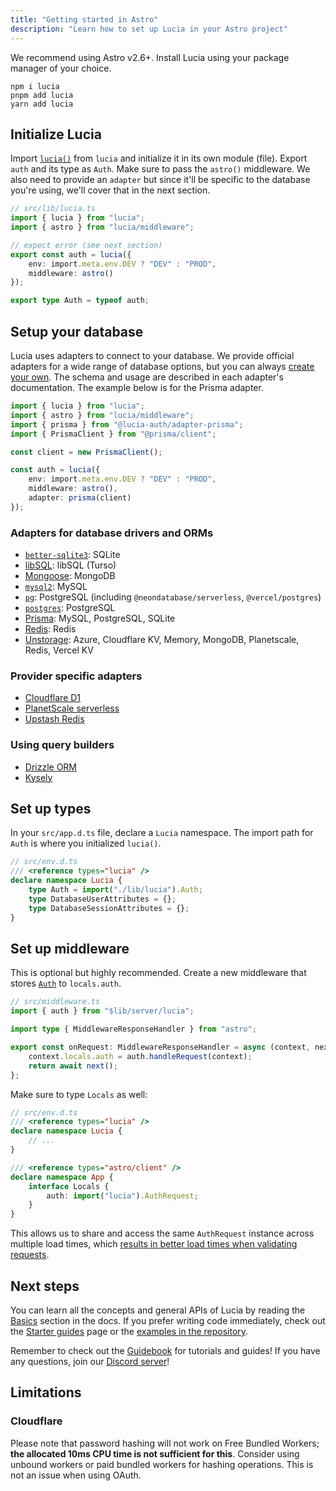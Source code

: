```yaml
---
title: "Getting started in Astro"
description: "Learn how to set up Lucia in your Astro project"
---
```


We recommend using Astro v2.6+. Install Lucia using your package manager of your choice.

```
npm i lucia
pnpm add lucia
yarn add lucia
```

## Initialize Lucia

Import [`lucia()`](/reference/lucia/modules/main#lucia) from `lucia` and initialize it in its own module (file). Export `auth` and its type as `Auth`. Make sure to pass the `astro()` middleware. We also need to provide an `adapter` but since it'll be specific to the database you're using, we'll cover that in the next section.

```ts
// src/lib/lucia.ts
import { lucia } from "lucia";
import { astro } from "lucia/middleware";

// expect error (see next section)
export const auth = lucia({
	env: import.meta.env.DEV ? "DEV" : "PROD",
	middleware: astro()
});

export type Auth = typeof auth;
```

## Setup your database

Lucia uses adapters to connect to your database. We provide official adapters for a wide range of database options, but you can always [create your own](/reference/database-adapter). The schema and usage are described in each adapter's documentation. The example below is for the Prisma adapter.

```ts
import { lucia } from "lucia";
import { astro } from "lucia/middleware";
import { prisma } from "@lucia-auth/adapter-prisma";
import { PrismaClient } from "@prisma/client";

const client = new PrismaClient();

const auth = lucia({
	env: import.meta.env.DEV ? "DEV" : "PROD",
	middleware: astro(),
	adapter: prisma(client)
});
```

### Adapters for database drivers and ORMs

- [`better-sqlite3`](/database-adapters/better-sqlite3): SQLite
- [libSQL](/database-adapters/libsql): libSQL (Turso)
- [Mongoose](/database-adapters/mongoose): MongoDB
- [`mysql2`](/database-adapters/mysql2): MySQL
- [`pg`](/database-adapters/pg): PostgreSQL (including `@neondatabase/serverless`, `@vercel/postgres`)
- [`postgres`](/database-adapters/postgres): PostgreSQL
- [Prisma](/database-adapters/prisma): MySQL, PostgreSQL, SQLite
- [Redis](/database-adapters/redis): Redis
- [Unstorage](/database-adapters/unstorage): Azure, Cloudflare KV, Memory, MongoDB, Planetscale, Redis, Vercel KV

### Provider specific adapters

- [Cloudflare D1](/database-adapters/cloudflare-d1)
- [PlanetScale serverless](/database-adapters/planetscale-serverless)
- [Upstash Redis](/database-adapters/upstash-redis)

### Using query builders

- [Drizzle ORM](/guidebook/drizzle-orm)
- [Kysely](/guidebook/kysely)

## Set up types

In your `src/app.d.ts` file, declare a `Lucia` namespace. The import path for `Auth` is where you initialized `lucia()`.

```ts
// src/env.d.ts
/// <reference types="lucia" />
declare namespace Lucia {
	type Auth = import("./lib/lucia").Auth;
	type DatabaseUserAttributes = {};
	type DatabaseSessionAttributes = {};
}
```

## Set up middleware

This is optional but highly recommended. Create a new middleware that stores [`Auth`](/reference/lucia/interfaces/authrequest) to `locals.auth`.

```ts
// src/middleware.ts
import { auth } from "$lib/server/lucia";

import type { MiddlewareResponseHandler } from "astro";

export const onRequest: MiddlewareResponseHandler = async (context, next) => {
	context.locals.auth = auth.handleRequest(context);
	return await next();
};
```

Make sure to type `Locals` as well:

```ts
// src/env.d.ts
/// <reference types="lucia" />
declare namespace Lucia {
	// ...
}

/// <reference types="astro/client" />
declare namespace App {
	interface Locals {
		auth: import("lucia").AuthRequest;
	}
}
```

This allows us to share and access the same `AuthRequest` instance across multiple load times, which [results in better load times when validating requests](/basics/using-cookies#caching).

## Next steps

You can learn all the concepts and general APIs of Lucia by reading the [Basics](/basics/database) section in the docs. If you prefer writing code immediately, check out the [Starter guides](/starter-guides) page or the [examples in the repository](https://github.com/lucia-auth/lucia/tree/main/examples).

Remember to check out the [Guidebook](/guidebook) for tutorials and guides! If you have any questions, join our [Discord server](/discord)!

## Limitations

### Cloudflare

Please note that password hashing will not work on Free Bundled Workers; **the allocated 10ms CPU time is not sufficient for this**. Consider using unbound workers or paid bundled workers for hashing operations. This is not an issue when using OAuth.
